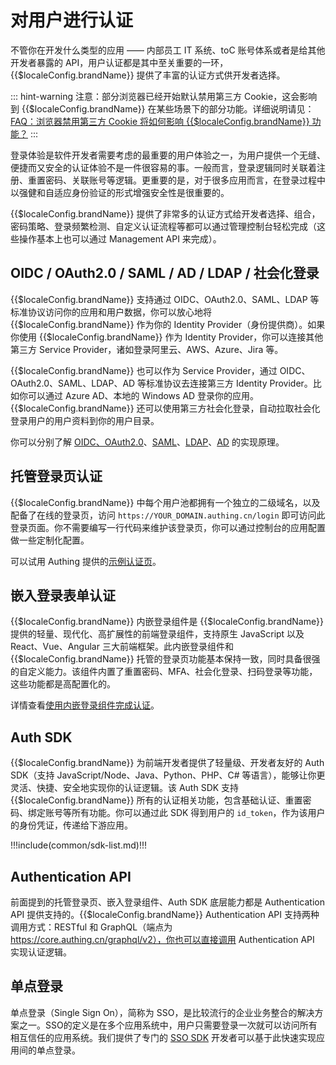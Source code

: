 # 对用户进行认证

<LastUpdated/>


不管你在开发什么类型的应用 —— 内部员工 IT 系统、toC 账号体系或者是给其他开发者暴露的 API，用户认证都是其中至关重要的一环，{{$localeConfig.brandName}} 提供了丰富的认证方式供开发者选择。


::: hint-warning
 注意：部分浏览器已经开始默认禁用第三方 Cookie，这会影响到 {{$localeConfig.brandName}} 在某些场景下的部分功能。详细说明请见：[FAQ：浏览器禁用第三方 Cookie 将如何影响 {{$localeConfig.brandName}} 功能？](/guides/faqs/block-third-party-cookie-impact.md) 
:::

登录体验是软件开发者需要考虑的最重要的用户体验之一，为用户提供一个无缝、便捷而又安全的认证体验不是一件很容易的事。一般而言，登录逻辑同时关联着注册、重置密码、关联账号等逻辑。更重要的是，对于很多应用而言，在登录过程中以强健和自适应身份验证的形式增强安全性是很重要的。

{{$localeConfig.brandName}} 提供了非常多的认证方式给开发者选择、组合，密码策略、登录频繁检测、自定义认证流程等都可以通过管理控制台轻松完成（这些操作基本上也可以通过 Management API 来完成）。

## OIDC / OAuth2.0 / SAML / AD / LDAP / 社会化登录

{{$localeConfig.brandName}} 支持通过 OIDC、OAuth2.0、SAML、LDAP 等标准协议访问你的应用和用户数据，你可以放心地将 {{$localeConfig.brandName}} 作为你的 Identity Provider（身份提供商）。如果你使用 {{$localeConfig.brandName}} 作为 Identity Provider，你可以连接其他第三方 Service Provider，诸如登录阿里云、AWS、Azure、Jira 等。

{{$localeConfig.brandName}} 也可以作为 Service Provider，通过 OIDC、OAuth2.0、SAML、LDAP、AD 等标准协议去连接第三方 Identity Provider。比如你可以通过 Azure AD、本地的 Windows AD 登录你的应用。
{{$localeConfig.brandName}} 还可以使用第三方社会化登录，自动拉取社会化登录用户的用户资料到你的用户目录。

你可以分别了解 [OIDC、OAuth2.0](/concepts/oidc/oidc-overview.md)、[SAML](/concepts/saml/saml-overview.md)、[LDAP](/concepts/ldap.md)、[AD](https://en.wikipedia.org/wiki/Active_Directory) 的实现原理。

## 托管登录页认证

{{$localeConfig.brandName}} 中每个用户池都拥有一个独立的二级域名，以及配备了在线的登录页，访问 `https://YOUR_DOMAIN.authing.cn/login`
即可访问此登录页面。你不需要编写一行代码来维护该登录页，你可以通过控制台的应用配置做一些定制化配置。

可以试用 Authing 提供的[示例认证页](https://sample-sso.authing.cn)。

## 嵌入登录表单认证

{{$localeConfig.brandName}} 内嵌登录组件是 {{$localeConfig.brandName}} 提供的轻量、现代化、高扩展性的前端登录组件，支持原生 JavaScript 以及 React、Vue、Angular 三大前端框架。此内嵌登录组件和 {{$localeConfig.brandName}} 托管的登录页功能基本保持一致，同时具备很强的自定义能力。该组件内置了重置密码、MFA、社会化登录、扫码登录等功能，这些功能都是高配置化的。

详情查看[使用内嵌登录组件完成认证](/guides/basics/authenticate-first-user/use-embeded-login-component/)。

## Auth SDK

{{$localeConfig.brandName}} 为前端开发者提供了轻量级、开发者友好的 Auth SDK（支持 JavaScript/Node、Java、Python、PHP、C# 等语言），能够让你更灵活、快捷、安全地实现你的认证逻辑。该 Auth SDK 支持 {{$localeConfig.brandName}} 所有的认证相关功能，包含基础认证、重置密码、绑定账号等所有功能。你可以通过此 SDK 得到用户的 `id_token`，作为该用户的身份凭证，传递给下游应用。

!!!include(common/sdk-list.md)!!!

## Authentication API

前面提到的托管登录页、嵌入登录组件、Auth SDK 底层能力都是 Authentication API 提供支持的。{{$localeConfig.brandName}} Authentication API 支持两种调用方式：RESTful 和 GraphQL（端点为 https://core.authing.cn/graphql/v2），你也可以直接调用 Authentication API 实现认证逻辑。

## 单点登录

单点登录（Single Sign On），简称为 SSO，是比较流行的企业业务整合的解决方案之一。SSO的定义是在多个应用系统中，用户只需要登录一次就可以访问所有相互信任的应用系统。我们提供了专门的 [SSO SDK](https://docs.authing.cn/v3/reference/sdk/web/) 开发者可以基于此快速实现应用间的单点登录。
